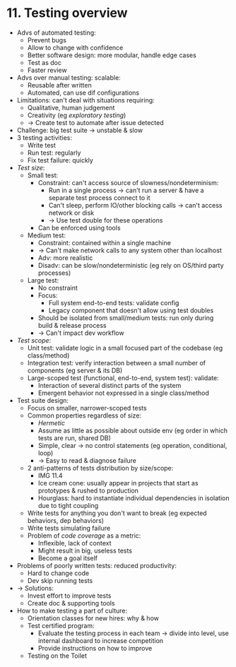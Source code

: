 # 11. Testing overview
- Advs of automated testing:
  - Prevent bugs
  - Allow to change with confidence
  - Better software design: more modular, handle edge cases
  - Test as doc
  - Faster review
- Advs over manual testing: scalable:
  - Reusable after written
  - Automated, can use dif configurations
- Limitations: can't deal with situations requiring:
  - Qualitative, human judgement
  - Creativity (eg *exploratory testing*)
  - -> Create test to automate after issue detected
- Challenge: big test suite -> unstable & slow
- 3 testing activities:
  - Write test
  - Run test: regularly
  - Fix test failure: quickly
- *Test size*:
  - Small test:
    - Constraint: can't access source of slowness/nondeterminism:
      - Run in a single process -> can't run a server & have a separate test process connect to it
      - Can't sleep, perform IO/other blocking calls -> can't access network or disk
      - -> Use test double for these operations
    - Can be enforced using tools
  - Medium test:
    - Constraint: contained within a single machine
    - -> Can't make network calls to any system other than localhost
    - Adv: more realistic
    - Disadv: can be slow/nondeterministic (eg rely on OS/third party processes)
  - Large test:
    - No constraint
    - Focus:
      - Full system end-to-end tests: validate config
      - Legacy component that doesn't allow using test doubles
    - Should be isolated from small/medium tests: run only during build & release process
    - -> Can't impact dev workflow
- *Test scope*:
  - Unit test: validate logic in a small focused part of the codebase (eg class/method)
  - Integration test: verify interaction between a small number of components (eg server & its DB)
  - Large-scoped test (functional, end-to-end, system test): validate:
    - Interaction of several distinct parts of the system
    - Emergent behavior not expressed in a single class/method
- Test suite design:
  - Focus on smaller, narrower-scoped tests
  - Common properties regardless of size:
    - *Hermetic*
    - Assume as little as possible about outside env (eg order in which tests are run, shared DB)
    - Simple, clear -> no control statements (eg operation, conditional, loop)
    - -> Easy to read & diagnose failure
  - 2 anti-patterns of tests distribution by size/scope:
    - IMG 11.4
    - Ice cream cone: usually appear in projects that start as prototypes & rushed to production
    - Hourglass: hard to instantiate individual dependencies in isolation due to tight coupling
  - Write tests for anything you don't want to break (eg expected behaviors, dep behaviors)
  - Write tests simulating failure
  - Problem of *code coverage* as a metric:
    - Inflexible, lack of context
    - Might result in big, useless tests
    - Become a goal itself
- Problems of poorly written tests: reduced productivity:
  - Hard to change code
  - Dev skip running tests
- -> Solutions:
  - Invest effort to improve tests
  - Create doc & supporting tools
- How to make testing a part of culture:
  - Orientation classes for new hires: why & how
  - Test certified program:
    - Evaluate the testing process in each team -> divide into level, use internal dashboard to increase competition
    - Provide instructions on how to improve
  - Testing on the Toilet